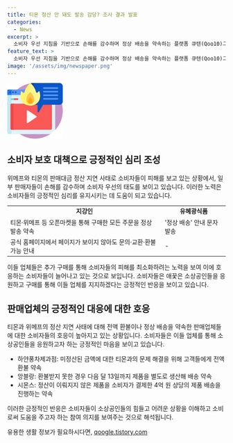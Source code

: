 ```yaml
---
title: 티몬 정산 안 돼도 발송 감당? 조사 결과 발표
categories:
  - News
excerpt: >
  소비자 우선 지침을 기반으로 손해를 감수하며 정상 배송을 약속하는 플랫폼 큐텐(Qoo10)그룹의 계열사 위메프와 티몬의 정산 지연 문제로 인한 소비자 불안이 확대되고 있다. 이에 일부 판매자는 전액 환불이나 정상 배송을 약속하고 있으며, 소비자들은 추가 구매로 업체를 응원하는 등 긍정적인 반응을 보이고 있다. 해당 사태는 큐텐 계열사인 위메프와 티몬이 자사에 입점한 판매자들에 대한 판매 대금 정산 지연으로 발생한 것으로, 이커머스 회사 중 상위권에 해당하는 플랫폼에서 발생한 문제로 관심을 모으고 있다.
feature_text: >
  소비자 우선 지침을 기반으로 손해를 감수하며 정상 배송을 약속하는 플랫폼 큐텐(Qoo10)그룹의 계열사 위메프와 티몬의 정산 지연 문제로 인한 소비자 불안이 확대되고 있다. 이에 일부 판매자는 전액 환불이나 정상 배송을 약속하고 있으며, 소비자들은 추가 구매로 업체를 응원하는 등 긍정적인 반응을 보이고 있다. 해당 사태는 큐텐 계열사인 위메프와 티몬이 자사에 입점한 판매자들에 대한 판매 대금 정산 지연으로 발생한 것으로, 이커머스 회사 중 상위권에 해당하는 플랫폼에서 발생한 문제로 관심을 모으고 있다.
image: '/assets/img/newspaper.png'
---
```


<p><img src="/assets/img/news.png" alt="rentncar 속보" /></p>

<h2 data-ke-size="size26">소비자 보호 대책으로 긍정적인 심리 조성</h2>

<p data-ke-size="size16">위메프와 티몬의 판매대금 정산 지연 사태로 소비자들이 피해를 보고 있는 상황에서, 일부 판매자들이 손해를 감수하며 소비자 우선의 태도를 보이고 있습니다. 이러한 노력은 소비자들의 긍정적인 심리를 유지시키는 데 도움이 되고 있습니다.</p>

<table>
  <tr>
    <td style="text-align: center; height: 17px;"><b>지강인</b></td>
    <td style="text-align: center; height: 17px;"><b>유혜광식품</b></td>
  </tr>
  <tr>
    <td>티몬·위메프 등 오픈마켓을 통해 구매한 모든 주문을 정상 발송 약속</td>
    <td>'정상 배송' 안내 문자 발송</td>
  </tr>
  <tr>
    <td>공식 홈페이지에서 페이지가 보이지 않아도 문의·교환·환불 가능 안내</td>
    <td>-</td>
  </tr>
</table>

<p data-ke-size="size16">이들 업체들은 추가 구매를 통해 소비자들의 피해를 최소화하려는 노력을 보여 이에 호응하는 소비자들이 늘어나고 있는 것으로 보입니다. 소비자들은 애꿎은 소상공인들을 응원하고 구매를 통해 이들 업체를 지지하겠다는 긍정적인 반응을 보이고 있습니다.</p>

<h2 data-ke-size="size26">판매업체의 긍정적인 대응에 대한 호응</h2>

<p data-ke-size="size16">티몬과 위메프의 정산 지연 사태에 대해 전액 환불이나 정상 배송을 약속한 판매업체들에 대한 소비자들의 호응이 높아지고 있는 상황입니다. 소비자들은 이들 업체를 통해 소상공인들을 응원하고자 하는 긍정적인 마음을 보이고 있습니다.</p>

<ul>
  <li>하얀풍차제과점: 미정산된 금액에 대한 티몬과의 문제 해결을 위해 고객들에게 전액 환불 약속</li>
  <li>앙블랑: 환불받지 못한 경우 다음 달 13일까지 제품을 별도로 생산해 배송 약속</li>
  <li>시몬스: 정산이 이뤄지지 않은 제품을 소비자가 결제한 4억 원 상당의 제품 배송을 진행하는 약속</li>
</ul>

<p data-ke-size="size16">이러한 긍정적인 반응은 소비자들이 소상공인들의 힘들고 어려운 상황을 이해하고 소비로써 도움을 주고자 하는 참여 의지를 보여주는 것으로 해석됩니다.</p>
유용한 생활 정보가 필요하시다면, <a href="https://qoogle.tistory.com" rel="dofollow">qoogle.tistory.com</a>


